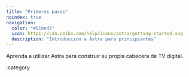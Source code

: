 ```yaml
---
title: "Primeros pasos"
noindex: true
navigation:
  color: "#519ed3"
  icon: https://cdn.cesbo.com/help/icons/astra/getting-started.svg
  description: "Introducción a Astra para principiantes"
---
```


Aprenda a utilizar Astra para construir su propia cabecera de TV digital.

:category
